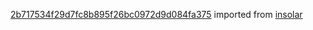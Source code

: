[2b717534f29d7fc8b895f26bc0972d9d084fa375](https://github.com/insolar/insolar/commit/2b717534f29d7fc8b895f26bc0972d9d084fa375) imported from [insolar](https://github.com/insolar/insolar)
